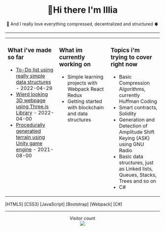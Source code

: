 <h1 align="center">👋Hi there I'm Illia</h3>
<p align="center">🌱 And I really love everything compressed, decentralized and structured 🫀</p>

---
<table><tr><td valign="top" width="33%">

### What i've made so far
- [To-Do list using really simple data structures](https://github.com/aliveGUY/webpack) - 2022-04-29
- [Wierd looking 3D webpage using Three.js Library](https://aliveguy.github.io/of-portfolio/) - 2022-04-00
- [Procedurally generatied terrain using Unity game engine]() - 2021-08-00

 
</td><td valign="top" width="33%">

### What im currently working on
- Simple learning projects with Webpack React Redux
- Getting started with blockchain and data structures


</td><td valign="top" width="33%">

### Topics i'm trying to cover right now
 - Basic Compression Algorithms, currently Huffman Coding
 - Smart contracts, Solidity
 - Generation and Detection of Amplitude Shift Keying (ASK) using GNU
Radio
 - Basic data structures, just as Linked lists, Queues, Stacks, Trees and so on
 - C#

</td></tr></table>

[HTML5]
[CSS3]
[JavaScript]
[Bootstrap]
[Webpack]
[C#]

---


<p align="center"> 
  Visitor count<br>
  <img src="https://profile-counter.glitch.me/aliveGUY/count.svg" />
</p>



<!--
**aliveGUY/aliveGUY** is a ✨ _special_ ✨ repository because its `README.md` (this file) appears on your GitHub profile.

Here are some ideas to get you started:

- 🔭 I’m currently working on ...
- 🌱 I’m currently learning ...
- 👯 I’m looking to collaborate on ...
- 🤔 I’m looking for help with ...
- 💬 Ask me about ...
- 📫 How to reach me: ...
- 😄 Pronouns: ...
- ⚡ Fun fact: ...
-->
